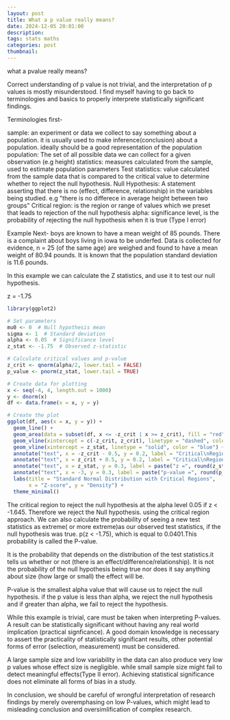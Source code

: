 ```yaml
---
layout: post
title: What a p value really means?
date: 2024-12-05 20:01:00
description: 
tags: stats maths
categories: post
thumbnail: 
---
```

what a pvalue really means?

Correct understanding of p value is not trivial, and the interpretation of p values
is mostly misunderstood. I find myself having to go back to terminologies and basics to 
properly interprete statistically significant findings.

Terminologies first-

sample: an experiment or data we collect to say something about a population. it is usually
used to make inference(conclusion) about a population. ideally should be a good representation of the population
population: The set of all possible data we can collect for a given observation (e.g height)
statistics: measures calculated from the sample, used to estimate population parameters
Test statistics: value calculated from the sample data that is compared to the critical value to determine whether to reject the null hypothesis. 
Null Hypothesis: A statement asserting that there is no (effect, difference, relationship) in the variables being studied. e.g "there is no differece in average height between two groups"
Critical region: is the region or range of values which we preset that leads to rejection of the null hypothesis
alpha: significance level, is the probability of rejecting the null hypothesis when it is true (Type I error)

Example Next-
boys are known to have a mean weight of 85 pounds. There is a complaint about boys living in iowa to be underfed.
Data is collected for evidence, n = 25 (of the same age) are weighed and found to have a mean weight of 80.94 pounds.
It is known that the population standard deviation is 11.6 pounds.

In this example we can calculate the Z statistics, and use it to test our null hypothesis.

z = -1.75

```R
library(ggplot2)

# Set parameters
mu0 <- 0  # Null hypothesis mean
sigma <- 1  # Standard deviation
alpha <- 0.05  # Significance level
z_stat <- -1.75  # Observed z-statistic

# Calculate critical values and p-value
z_crit <- qnorm(alpha/2, lower.tail = FALSE)
p_value <- pnorm(z_stat, lower.tail = TRUE)

# Create data for plotting
x <- seq(-4, 4, length.out = 1000)
y <- dnorm(x)
df <- data.frame(x = x, y = y)

# Create the plot
ggplot(df, aes(x = x, y = y)) +
  geom_line() +
  geom_area(data = subset(df, x <= -z_crit | x >= z_crit), fill = "red", alpha = 0.3) +
  geom_vline(xintercept = c(-z_crit, z_crit), linetype = "dashed", color = "red") +
  geom_vline(xintercept = z_stat, linetype = "solid", color = "blue") +
  annotate("text", x = -z_crit - 0.5, y = 0.2, label = "Critical\nRegion", color = "red") +
  annotate("text", x = z_crit + 0.5, y = 0.2, label = "Critical\nRegion", color = "red") +
  annotate("text", x = z_stat, y = 0.3, label = paste("z =", round(z_stat, 2)), color = "blue") +
  annotate("text", x = -3, y = 0.3, label = paste("p-value =", round(p_value, 4)), color = "blue") +
  labs(title = "Standard Normal Distribution with Critical Regions",
       x = "Z-score", y = "Density") +
  theme_minimal()
```
The critical region to reject the null hypothesis at the alpha level 0.05 if z < -1.645. Therefore we reject the Null
hypothesis. using the critical region approach. 
We can also calculate the probability of seeing a new test statistics as extreme( or more extreme)as our observed test statistics, if
the null hypothesis was true. p(z < -1.75), which is equal to 0.0401.This probability is called the P-value. 

It is the probability that depends on the distribution of the test statistics.it tells us whether or not (there is an effect/difference/relationship).
It is not the probability of the null hypothesis being true nor does it say anything about size (how large or small) the effect will be.

P-value is the smallest alpha value that will cause us to reject the null hypothesis. if the p value is less than alpha, we reject the null hypothesis
and if greater than alpha, we fail to reject the hypothesis.

While this example is trivial, care must be taken when interpreting P-values. A result can be statistically significant without having any real world
implication (practical signficance). A good domain knowledge is necessary to assert the practicality of statistically significant results, other
potential forms of error (selection, measurement) must be considered.

A large sample size and low variability in the data can also produce very low p values whose effect size is negligible. while small sample size might 
fail to detect meaningful effects(Type II error). Achieving statistical significance does not eliminate all forms of bias in a study.

In conclusion, we should be careful of wrongful interpretation of research findings by merely overemphasing on low P-values, which might lead to 
misleading conclusion and oversimlification of complex research.
